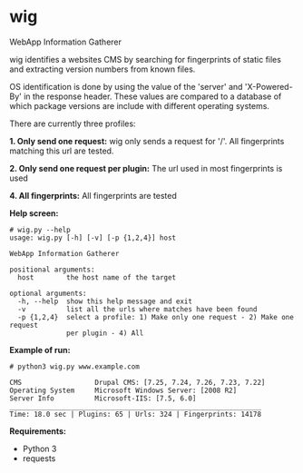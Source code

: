 wig
===

WebApp Information Gatherer


wig identifies a websites CMS by searching for fingerprints of static files and extracting version numbers from known files.

OS identification is done by using the value of the 'server' and 'X-Powered-By' in the response header. 
These values are compared to a database of which package versions are include with different operating systems.

There are currently three profiles:

**1. Only send one request:** wig only sends a request for '/'. All fingerprints matching this url are tested.

**2. Only send one request per plugin:** The url used in most fingerprints is used

**4. All fingerprints:** All fingerprints are tested


**Help screen:**
```
# wig.py --help
usage: wig.py [-h] [-v] [-p {1,2,4}] host

WebApp Information Gatherer

positional arguments:
  host        the host name of the target

optional arguments:
  -h, --help  show this help message and exit
  -v          list all the urls where matches have been found
  -p {1,2,4}  select a profile: 1) Make only one request - 2) Make one request
              per plugin - 4) All
```

**Example of run:**

```
# python3 wig.py www.example.com
                                                                            
CMS                  Drupal CMS: [7.25, 7.24, 7.26, 7.23, 7.22]
Operating System     Microsoft Windows Server: [2008 R2]
Server Info          Microsoft-IIS: [7.5, 6.0]
______________________________________________________________
Time: 18.0 sec | Plugins: 65 | Urls: 324 | Fingerprints: 14178
```

**Requirements:**

- Python 3
- requests
